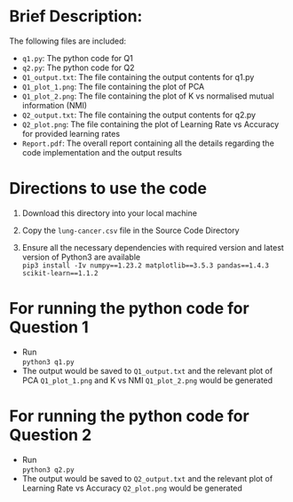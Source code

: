 # Brief Description:
The following files are included:
- `q1.py`: The python code for Q1
- `q2.py`: The python code for Q2
- `Q1_output.txt`: The file containing the output contents for q1.py
- `Q1_plot_1.png`: The file containing the plot of PCA
- `Q1_plot_2.png`: The file containing the plot of K vs normalised mutual information (NMI)
- `Q2_output.txt`: The file containing the output contents for q2.py
- `Q2_plot.png`: The file containing the plot of Learning Rate vs Accuracy for provided learning rates
- `Report.pdf`: The overall report containing all the details regarding the code implementation and the output results

# Directions to use the code  
1. Download this directory into your local machine

2. Copy the  `lung-cancer.csv` file in the Source Code Directory

3. Ensure all the necessary dependencies with required version and latest version of Python3 are available <br>
 `pip3 install -Iv numpy==1.23.2 matplotlib==3.5.3 pandas==1.4.3 scikit-learn==1.1.2`

# For running the python code for Question 1
- Run <br>
`python3 q1.py`
- The output would be saved to `Q1_output.txt` and the relevant plot of PCA `Q1_plot_1.png` and K vs NMI `Q1_plot_2.png` would be generated

# For running the python code for Question 2
- Run <br>
`python3 q2.py`
- The output would be saved to `Q2_output.txt` and the relevant plot of Learning Rate vs Accuracy `Q2_plot.png` would be generated